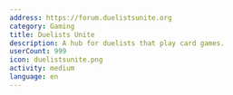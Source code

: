```yaml
---
address: https://forum.duelistsunite.org
category: Gaming
title: Duelists Unite
description: A hub for duelists that play card games.
userCount: 999
icon: duelistsunite.png
activity: medium
language: en
---
```


